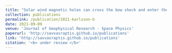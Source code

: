 ```yaml
---
title: "Solar wind magnetic holes can cross the bow shock and enter the magnetosheath"
collection: publications
permalink: /publication/2021-karlsson-b
date: 2021-09-09
venue: 'Journal of Geophysical Research - Space Physics'
paperurl: 'http://savvasraptis.github.io/publications'
link: 'http://savvasraptis.github.io/publications'
citation: '<b> under review </b>'
---
```


